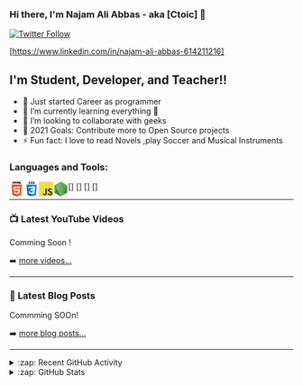 ### Hi there, I'm Najam Ali Abbas - aka [Ctoic] 👋
[![Twitter Follow](https://img.shields.io/twitter/follow/Ct0ic?color=1DA1F2&logo=twitter&style=for-the-badge)](https://twitter.com/intent/follow?original_referer=https%3A%2F%2Fgithub.com%2FCtOic&screen_name=Ct0ic)

[https://www.linkedin.com/in/najam-ali-abbas-614211216]

## I'm Student, Developer, and Teacher!!

- 🔭 Just started Career as programmer
- 🌱 I’m currently learning everything 🤣
- 👯 I’m looking to collaborate with geeks 
- 🥅 2021 Goals: Contribute more to Open Source projects
- ⚡ Fun fact: I love to read Novels ,play Soccer and Musical Instruments

### Languages and Tools:


[<img align="left" alt="HTML5" width="26px" src="https://raw.githubusercontent.com/github/explore/80688e429a7d4ef2fca1e82350fe8e3517d3494d/topics/html/html.png" />]
[<img align="left" alt="CSS3" width="26px" src="https://raw.githubusercontent.com/github/explore/80688e429a7d4ef2fca1e82350fe8e3517d3494d/topics/css/css.png" />]
[<img align="left" alt="JavaScript" width="26px" src="https://raw.githubusercontent.com/github/explore/80688e429a7d4ef2fca1e82350fe8e3517d3494d/topics/javascript/javascript.png" />]
[<img align="left" alt="Node.js" width="26px" src="https://raw.githubusercontent.com/github/explore/80688e429a7d4ef2fca1e82350fe8e3517d3494d/topics/nodejs/nodejs.png" />]

---

### 📺 Latest YouTube Videos

<!-- YOUTUBE:START -->
Comming Soon ! 

➡️ [more videos...](https://www.youtube.com/channel/UC4ZY1JKm3nuqX3XcCf9l0xQ)

---

### 📕 Latest Blog Posts

<!-- BLOG-POST-LIST:START -->
Commming SOOn!

➡️ [more blog posts...](https://www.youtube.com/channel/UC4ZY1JKm3nuqX3XcCf9l0xQodestackr.com)

---

<details>
  <summary>:zap: Recent GitHub Activity</summary>
  
<!--START_SECTION:activity-->
1. 🗣 Commented on 
4. 🗣 Commented on [
5. 🎉 Merged PR [#10](http
<!--END_SECTION:activity-->

</details>

<details>
  <summary>:zap: GitHub Stats</summary>

  <img align="left" alt="codeSTACKr's GitHub Stats" src="https://github-readme-stats.codestackr.vercel.app/api?username=codeSTACKr&show_icons=true&hide_border=true" />

</details>


[twitter]: https://twitter.com/Ctoic
[instagram]: https://instagram.com/Ctoic
[linkedin]: https://linkedin.com/in/NajamAliAbbas
[webdevplaylist]: https://www.youtube.com/playlist?list=PLkwxH9e_vrAJ0WbEsFA9W3I1W-g_BTsbt
[jsplaylist]: https://www.youtube.com/playlist?list=PLkwxH9e_vrALRJKu7wfXby3MKeflhTu6B
[cssplaylist]: https://www.youtube.com/playlist?list=PLkwxH9e_vrALSdvZuEh6gqQdmDoDIoqz4
[reactplaylist]: https://www.youtube.com/playlist?list=PLkwxH9e_vrAK4TdffpxKY3QGyHCpxFcQ0
